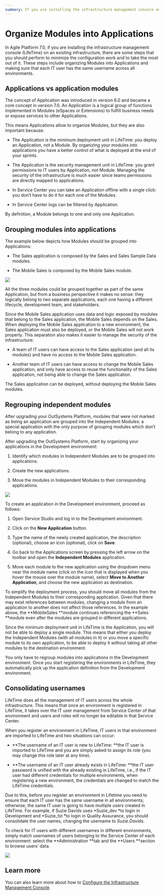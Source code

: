 ```yaml
---
summary: If you are installing the infrastructure management console on an existing infrastructure, there are some steps that you need to take to ensure it is properly configured.
---
```


# Organize Modules into Applications

In Agile Platform 7.0, if you are installing the infrastructure management console (LifeTime) on an existing infrastructure, there are some steps that you should perform to minimize the configuration work and to take the most out of it. These steps include organizing Modules into Applications and making sure that each IT user has the same username across all environments. 

## Applications vs application modules

The concept of Application was introduced in version 6.0 and became a core concept in version 7.0. An Application is a logical group of functions implemented in Modules (eSpaces or Extensions) to fulfill business needs or expose services to other Applications.

This means Applications allow to organize Modules, but they are also important because:

* The Application is the minimum deployment unit in LifeTime: you deploy an Application, not a Module. By organizing your modules into applications you have a better control of what is deployed at the end of your sprints.

* The Application is the security management unit in LifeTime: you grant permissions to IT users by Application, not Module. Managing the security of the infrastructure is much easier since teams permissions are directly mapped to applications.

* In Service Center you can take an Application offline with a single click: you don’t have to do it for each one of the Modules.

* In Service Center logs can be filtered by Application.

By definition, a Module belongs to one and only one Application.

## Grouping modules into applications

The example below depicts how Modules should be grouped into Applications:

* The Sales application is composed by the Sales and Sales Sample Data modules.

* The Mobile Sales is composed by the Mobile Sales module. 

![](images/organize-modules-applications_0.png)

All the three modules could be grouped together as part of the same Application, but from a business perspective it makes no sense: they logically belong to two separate applications, each one having a different lifecycle, development team, and stakeholders.

Since the Mobile Sales application uses data and logic exposed by modules that belong to the Sales application, the Mobile Sales depends on the Sales. When deploying the Mobile Sales application to a new environment, the Sales application must also be deployed, or the Mobile Sales will not work properly. This separation also makes it easier to manage the security of the infrastructure: 

* A team of IT users can have access to the Sales application (and all its modules) and have no access to the Mobile Sales application.

* Another team of IT users can have access to change the Mobile Sales application, and only have access to reuse the functionality of the Sales application, not being able to change the Sales application. 

The Sales application can be deployed, without deploying the Mobile Sales modules.

## Regrouping independent modules

After upgrading your OutSystems Platform, modules that were not marked as being an application are grouped into the Independent Modules: a special application with the only purpose of grouping modules which don’t belong to any application.

After upgrading the OutSystems Platform, start by organizing your applications in the Development environment: 

1. Identify which modules in Independent Modules are to be grouped into applications.

2. Create the new applications.

3. Move the modules in Independent Modules to their corresponding applications.

![](images/organize-modules-applications_1.png)

To create an application in the Development environment, proceed as follows:

1. Open Service Studio and log in to the Development environment.

2. Click on the **New Application** button.

3. Type the name of the newly created application, the description (optional), choose an icon (optional), click on **Save**.

4. Go back to the Applications screen by pressing the left arrow on the toolbar and open the **Independent Modules** application.

5. Move each module to the new application using the dropdown menu near the module name (click on the icon that is displayed when you hover the mouse over the module name), select **Move to Another Application**, and choose the new application as destination. 

To simplify the deployment process, you should move all modules from the Independent Modules to their corresponding application. Given that there may exist references between modules, changing a module from an application to another does not affect those references. In the example above, the **MobileSales **module continues referencing the **Sales **module even after the modules are grouped in different applications.

Since the minimum deployment unit in LifeTime is the Application, you will not be able to deploy a single module. This means that either you deploy the Independent Modules (with all modules in it) or you move a specific module to its own application, to be able to deploy it without taking all other modules to the destination environment.

You only have to regroup modules into applications in the Development environment. Once you start registering the environments in LifeTime, they automatically pick up the application definition from the Development environment.

## Consolidating usernames

LifeTime does all the management of IT users across the whole infrastructure. This means that once an environment is registered in LifeTime, it takes over the IT user management from Service Center of that environment and users and roles will no longer be editable in that Service Center.

When you register an environment in LifeTime, IT users in that environment are imported to LifeTime and two situations can occur:

* **The username of an IT user is new to LifeTime: **the IT user is imported to LifeTime and you are simply asked to assign its role (you may change this role later at any time).

* **The username of an IT user already exists in LifeTime: **the IT user password is unified with the already existing in LifeTime, i.e., if the IT user had different credentials for multiple environments, when registering a new environment, the credentials are changed to match the LifeTime credentials. 

Due to this, before you register an environment in Lifetime you need to ensure that each IT user has the same username in all environments; otherwise, the same IT user is going to have multiple users created in LifeTime. For example, if Suzie Davids uses *Suzie_dev *to login in Development and *Suzie_tst *to login in Quality Assurance, you should consolidate the user names, changing the username to *Suzie.Davids*.

To check for IT users with different usernames in different environments, simply match usernames of users belonging to the Service Center of each environment: select the **Administration **tab and the **Users **section to browse users’ data.

![](images/organize-modules-applications_2.png)

## Learn more

You can also learn more about how to [Configure the Infrastructure Management Console](https://success.outsystems.com/Documentation/11/Setting_Up_OutSystems/Configure_the_infrastructure_management_console).

